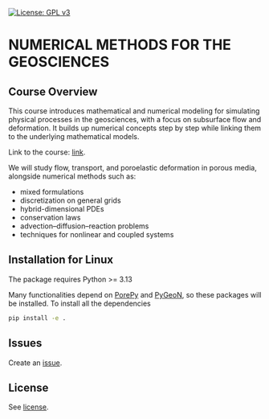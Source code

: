 [![License: GPL v3](https://img.shields.io/badge/License-GPL%20v3-blue.svg)](https://www.gnu.org/licenses/gpl-3.0)

# NUMERICAL METHODS FOR THE GEOSCIENCES

## Course Overview

This course introduces mathematical and numerical modeling for simulating physical processes in the geosciences, with a focus on subsurface flow and deformation. It builds up numerical concepts step by step while linking them to the underlying mathematical models.

Link to the course: [link](https://www11.ceda.polimi.it/schedaincarico/schedaincarico/controller/scheda_pubblica/SchedaPublic.do?&evn_default=evento&c_classe=863565&lang=IT&__pj0=0&__pj1=fd788566d3622390ad34d698fed5e04e).

We will study flow, transport, and poroelastic deformation in porous media, alongside numerical methods such as:

- mixed formulations  
- discretization on general grids  
- hybrid-dimensional PDEs  
- conservation laws  
- advection–diffusion–reaction problems  
- techniques for nonlinear and coupled systems  

## Installation for Linux

The package requires Python >= 3.13

Many functionalities depend on [PorePy](https://github.com/pmgbergen/porepy) and [PyGeoN](https://github.com/compgeo-mox/pygeon), so these packages will be installed.
To install all the dependencies
```bash
pip install -e .
```

## Issues
Create an [issue](https://github.com/compgeo-mox/lec_compgeo/issues).

## License
See [license](./LICENSE.md).
